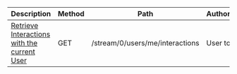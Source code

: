 <table>
    <thead>
        <tr>
            <th>Description</th>
            <th width="80">Method</th>
            <th width="280">Path</th>
            <th width="80">Authorization</th>
        </tr>
    </thead>
    <tbody>
        <tr>
            <td><a href="/docs/resources/interaction/">Retrieve Interactions with the current User</a></td>
            <td>GET</td>
            <td>/stream/0/users/me/interactions</td>
            <td>User token</td>
        </tr>
    </tbody>
</table>